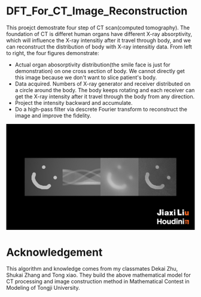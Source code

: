 # DFT_For_CT_Image_Reconstruction
This proejct demostrate four step of CT scan(computed tomography). The foundation of CT is differet human organs have different X-ray absorptivity, which will influence the X-ray intensitiy after it travel through body, and we can reconstruct the distribution of body with X-ray intensitiy data.
From left to right, the four figures demonstrate:
* Actual organ abosorptivity distribution(the smile face is just for demonstration) on one cross section of body. We cannot directly get this image because we don't want to slice patient's body.
* Data acquired. Numbers of X-ray generator and receiver distributed on a circle around the body. The body keeps rotating and each receiver can get the X-ray intensity after it travel through the body from any direction.
* Project the intensity backward and accumulate.
* Do a high-pass filter via descrete Fourier transform to reconstruct the image and improve the fidelity.

![DFT_For_CT_Image_Reconstruction_JPG](/Houdini_Project/Algorithm_And_Math/CT_Image_Reconstruction/CT_Image_Reconstruction.png)

# Acknowledgement
This algorithm and knowledge comes from my classmates Dekai Zhu, Shukai Zhang and Tong xiao. They build the above mathematical model for CT processing and image construction method in Mathematical Contest in Modeling of Tongji University.
